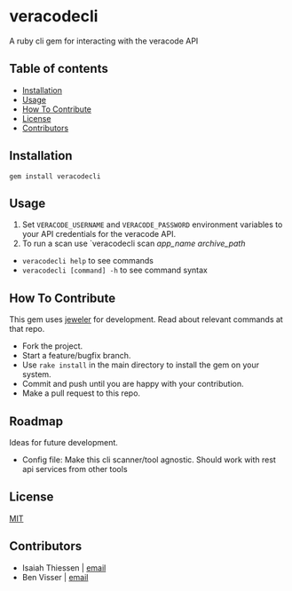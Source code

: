 # veracodecli

A ruby cli gem for interacting with the veracode API

## Table of contents

- [Installation](#installation)
- [Usage](#usage)
- [How To Contribute](#how-to-contribute)
- [License](#license)
- [Contributors](#contributors)

## Installation

```
gem install veracodecli
```

## Usage

1. Set `VERACODE_USERNAME` and `VERACODE_PASSWORD` environment variables to your API credentials for the veracode API.
2. To run a scan use `veracodecli scan _app\_name_ _archive\_path_

- `veracodecli help` to see commands
- `veracodecli [command] -h` to see command syntax

## How To Contribute
This gem uses [jeweler](https://github.com/technicalpickles/jeweler) for development. Read about relevant commands at that repo.

* Fork the project.
* Start a feature/bugfix branch.
* Use `rake install` in the main directory to install the gem on your system.
* Commit and push until you are happy with your contribution.
* Make a pull request to this repo.

## Roadmap
Ideas for future development.

* Config file: Make this cli scanner/tool agnostic. Should work with rest api services from other tools

## License

[MIT](https://tldrlegal.com/license/mit-license)

## Contributors

* Isaiah Thiessen | [email](mailto:isaiah.thiessen@telus.com)
* Ben Visser | [email](mailto:benjamin.visser@telus.com)

